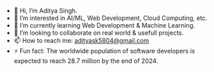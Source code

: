 - 👋 Hi, I’m Aditya Singh.
- 👀 I’m interested in AI/ML, Web Development, Cloud Computing, etc.
- 🌱 I’m currently learning Web Development & Machine Learning.
- 💞️ I’m looking to collaborate on real world & usefull projects.
- 📫 How to reach me: adityask5804@gmail.com
- ⚡ Fun fact: The worldwide population of software developers is expected to reach 28.7 million by the end of 2024.

<!---
itsme-Aditya/itsme-Aditya is a ✨ special ✨ repository because its `README.md` (this file) appears on your GitHub profile.
You can click the Preview link to take a look at your changes.
--->

